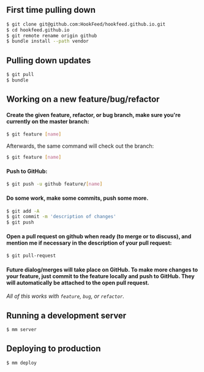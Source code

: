## First time pulling down

```bash
$ git clone git@github.com:HookFeed/hookfeed.github.io.git
$ cd hookfeed.github.io
$ git remote rename origin github
$ bundle install --path vendor
```

## Pulling down updates

```bash
$ git pull
$ bundle
```

## Working on a new feature/bug/refactor

#### Create the given feature, refactor, or bug branch, make sure you're currently on the master branch:

```bash
$ git feature [name]
```

Afterwards, the same command will check out the branch:

```bash
$ git feature [name]
```

#### Push to GitHub:

```bash
$ git push -u github feature/[name]
```

#### Do some work, make some commits, push some more. 

```bash
$ git add -A
$ git commit -m 'description of changes'
$ git push
```

#### Open a pull request on github when ready (to merge or to discuss), and mention me if necessary in the description of your pull request:

```bash
$ git pull-request
```

#### Future dialog/merges will take place on GitHub. To make more changes to your feature, just commit to the feature locally and push to GitHub. They will automatically be attached to the open pull request.

*All of this works with `feature`, `bug`, or `refactor`.*

## Running a development server

```bash
$ mm server
```

## Deploying to production

```bash
$ mm deploy
```

